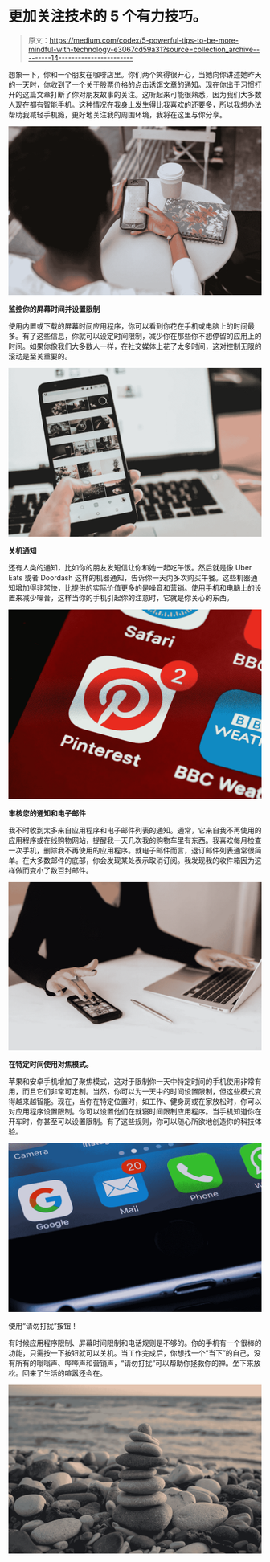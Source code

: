 # 更加关注技术的 5 个有力技巧。

> 原文：<https://medium.com/codex/5-powerful-tips-to-be-more-mindful-with-technology-e3067cd59a31?source=collection_archive---------14----------------------->

想象一下，你和一个朋友在咖啡店里。你们两个笑得很开心，当她向你讲述她昨天的一天时，你收到了一个关于股票价格的点击诱饵文章的通知。现在你出于习惯打开的这篇文章打断了你对朋友故事的关注。这听起来可能很熟悉，因为我们大多数人现在都有智能手机。这种情况在我身上发生得比我喜欢的还要多，所以我想办法帮助我减轻手机瘾，更好地关注我的周围环境，我将在这里与你分享。

![](img/56c12ab6392360a31346d279cd47474e.png)

**监控你的屏幕时间并设置限制**

使用内置或下载的屏幕时间应用程序，你可以看到你花在手机或电脑上的时间最多。有了这些信息，你就可以设定时间限制，减少你在那些你不想停留的应用上的时间。如果你像我们大多数人一样，在社交媒体上花了太多时间，这对控制无限的滚动是至关重要的。

![](img/3618f8b9e1f09b8b2b68d87d524731f1.png)

**关机通知**

还有人类的通知，比如你的朋友发短信让你和她一起吃午饭。然后就是像 Uber Eats 或者 Doordash 这样的机器通知，告诉你一天内多次购买午餐。这些机器通知增加得非常快，比提供的实际价值更多的是噪音和营销。使用手机和电脑上的设置来减少噪音，这样当你的手机引起你的注意时，它就是你关心的东西。

![](img/fccf687edbea58b3cdd32b3dc08753f8.png)

**审核您的通知和电子邮件**

我不时收到太多来自应用程序和电子邮件列表的通知。通常，它来自我不再使用的应用程序或在线购物网站，提醒我一天几次我的购物车里有东西。我喜欢每月检查一次手机，删除我不再使用的应用程序。就电子邮件而言，退订邮件列表通常很简单。在大多数邮件的底部，你会发现某处表示取消订阅。我发现我的收件箱因为这样做而变小了数百封邮件。

![](img/533d00c6421a83fc8a646301ab7fa7df.png)

**在特定时间使用对焦模式。**

苹果和安卓手机增加了聚焦模式，这对于限制你一天中特定时间的手机使用非常有用，而且它们非常可定制。当然，你可以为一天中的时间设置限制，但这些模式变得越来越智能。现在，当你在特定位置时，如工作、健身房或在家放松时，你可以对应用程序设置限制。你可以设置他们在就寝时间限制应用程序。当手机知道你在开车时，你甚至可以设置限制。有了这些规则，你可以随心所欲地创造你的科技体验。

![](img/955b9c6c084b7e44f6c754993941fc7e.png)

使用“请勿打扰”按钮！

有时候应用程序限制、屏幕时间限制和电话规则是不够的。你的手机有一个很棒的功能，只需按一下按钮就可以关机。当工作完成后，你想找一个“当下”的自己，没有所有的嗡嗡声、哔哔声和营销声，“请勿打扰”可以帮助你拯救你的禅。坐下来放松。回来了生活的喧嚣还会在。

![](img/0e2cba2a36112715070659ce05526cee.png)